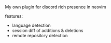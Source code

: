 My own plugin for discord rich presence in neovim

features:
* language detection
* session diff of additions & deletions
* remote repository detection
